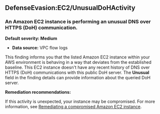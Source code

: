 DefenseEvasion:EC2/UnusualDoHActivity
-------------------------------------


### An Amazon EC2 instance is performing an unusual DNS over HTTPS (DoH) communication.


**Default severity: Medium**


 * **Data source:** VPC flow logs

This finding informs you that the listed Amazon EC2 instance within your AWS environment is behaving in a way that deviates from the established baseline. This EC2 instance doesn't have any recent history of DNS over HTTPS (DoH) communications with this public DoH server. The **Unusual** field in the finding details can provide information about the queried DoH server.


**Remediation recommendations:**


If this activity is unexpected, your instance may be compromised. For more information, see [Remediating a compromised Amazon EC2 instance](https://docs.aws.amazon.com/guardduty/latest/ug/guardduty_remediate.html#compromised-ec2).

